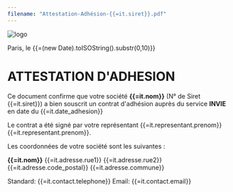 ```yaml
---
filename: "Attestation-Adhésion-{{=it.siret}}.pdf"
---
```

<img src="https://invie78.fr/images/logo.jpg" alt="logo" />

Paris, le {{=(new Date).toISOString().substr(0,10)}}


# ATTESTATION D'ADHESION

Ce document confirme que votre société **{{=it.nom}}** (N° de Siret {{=it.siret}}) a bien souscrit un contrat d'adhésion auprès du service **INVIE** en date du {{=it.date_adhesion}}

Le contrat a été signé par votre représentant {{=it.representant.prenom}} {{=it.representant.prenom}}.

Les coordonnées de votre société sont les suivantes :

**{{=it.nom}}**
{{=it.adresse.rue1}}
{{=it.adresse.rue2}}
{{=it.adresse.code_postal}} {{=it.adresse.commune}}

Standard: {{=it.contact.telephone}}
Email: {{=it.contact.email}}

